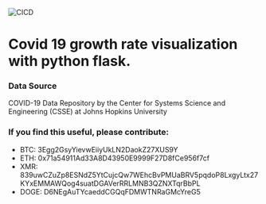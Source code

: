 ![CICD](https://github.com/nand0p/covid19/workflows/CICD/badge.svg?branch=master)

# Covid 19 growth rate visualization with python flask.


### Data Source
COVID-19 Data Repository by the Center for Systems Science and Engineering (CSSE) at Johns Hopkins University


### If you find this useful, please contribute:
- BTC: 3Egg2GsyYievwEiiyUkLN2DaokZ27XUS9Y
- ETH: 0x71a54911Ad33A8D43950E9999F27D8fCe956f7cf
- XMR: 839uwCZuZp8ESNdZ5YtCujcQw7WEhcBvPMUaBRV5pqdoP8LxgyLtx27KYxEMMAWQog4suatDGAVerRRLMNB3QZNXTqrBbPL
- DOGE: D6NEgAuTYcaeddCGQqFDMWTNRaGMcYreG5

